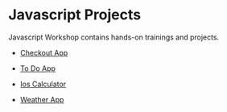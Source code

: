 # Javascript Projects

Javascript Workshop contains hands-on trainings and projects.

- [Checkout App](./001_Checkout_Page/README.md)

- [To Do App](./002-To-Do-App/README.md)

- [Ios Calculator](./003-Ios-Calculator/README.md)

- [Weather App](./004-Weather-App/README.md)



